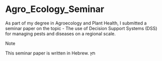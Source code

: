 # Agro_Ecology_Seminar
As part of my degree in Agroecology and Plant Health, I submitted a seminar paper on the topic - The use of Decision Support Systems (DSS) for managing pests and diseases on a regional scale.

> [!NOTE]
> This seminar paper is written in Hebrew.
תץ
